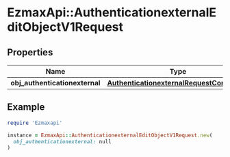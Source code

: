 # EzmaxApi::AuthenticationexternalEditObjectV1Request

## Properties

| Name | Type | Description | Notes |
| ---- | ---- | ----------- | ----- |
| **obj_authenticationexternal** | [**AuthenticationexternalRequestCompound**](AuthenticationexternalRequestCompound.md) |  |  |

## Example

```ruby
require 'Ezmaxapi'

instance = EzmaxApi::AuthenticationexternalEditObjectV1Request.new(
  obj_authenticationexternal: null
)
```

